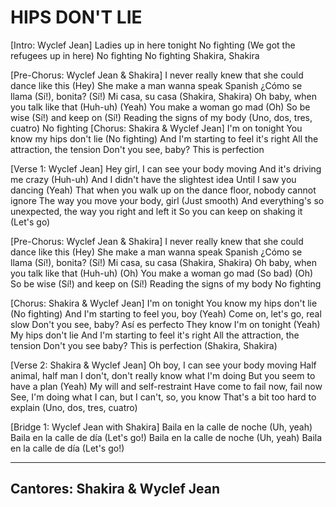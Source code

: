 # HIPS DON'T LIE

[Intro: Wyclef Jean]
Ladies up in here tonight
No fighting (We got the refugees up in here)
No fighting
No fighting
Shakira, Shakira

[Pre-Chorus: Wyclef Jean & Shakira]
I never really knew that she could dance like this (Hey)
She make a man wanna speak Spanish
¿Cómo se llama (Sí!), bonita? (Sí!)
Mi casa, su casa (Shakira, Shakira)
Oh baby, when you talk like that (Huh-uh) (Yeah)
You make a woman go mad (Oh)
So be wise (Sí!) and keep on (Sí!)
Reading the signs of my body (Uno, dos, tres, cuatro)
No fighting
[Chorus: Shakira & Wyclef Jean]
I'm on tonight
You know my hips don't lie (No fighting)
And I'm starting to feel it's right
All the attraction, the tension
Don't you see, baby? This is perfection

[Verse 1: Wyclef Jean]
Hey girl, I can see your body moving
And it's driving me crazy (Huh-uh)
And I didn't have the slightest idea
Until I saw you dancing (Yeah)
That when you walk up on the dance floor, nobody cannot ignore
The way you move your body, girl (Just smooth)
And everything's so unexpected, the way you right and left it
So you can keep on shaking it (Let's go)

[Pre-Chorus: Wyclef Jean & Shakira]
I never really knew that she could dance like this (Hey)
She make a man wanna speak Spanish
¿Cómo se llama (Sí!), bonita? (Sí!)
Mi casa, su casa (Shakira, Shakira)
Oh baby, when you talk like that (Huh-uh) (Oh)
You make a woman go mad (So bad) (Oh)
So be wise (Sí!) and keep on (Sí!)
Reading the signs of my body
No fighting


[Chorus: Shakira & Wyclef Jean]
I'm on tonight
You know my hips don't lie (No fighting)
And I'm starting to feel you, boy (Yeah)
Come on, let's go, real slow
Don't you see, baby? Así es perfecto
They know I'm on tonight (Yeah)
My hips don't lie
And I'm starting to feel it's right
All the attraction, the tension
Don't you see baby? This is perfection (Shakira, Shakira)

[Verse 2: Shakira & Wyclef Jean]
Oh boy, I can see your body moving
Half animal, half man
I don't, don't really know what I'm doing
But you seem to have a plan (Yeah)
My will and self-restraint
Have come to fail now, fail now
See, I'm doing what I can, but I can't, so, you know
That's a bit too hard to explain (Uno, dos, tres, cuatro)

[Bridge 1: Wyclef Jean with Shakira]
Baila en la calle de noche (Uh, yeah)
Baila en la calle de día (Let's go!)
Baila en la calle de noche (Uh, yeah)
Baila en la calle de día (Let's go!)

------
## Cantores: Shakira & Wyclef Jean